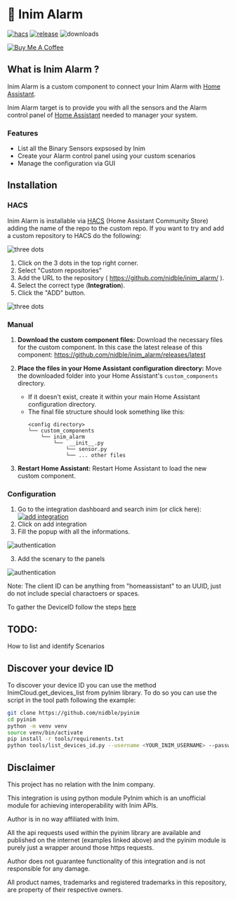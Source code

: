 # 🍄 Inim Alarm

[![hacs][hacs-badge]][hacs-url]
[![release][release-badge]][release-url]
![downloads][downloads-badge]

<a href="https://www.buymeacoffee.com/nidble" target="_blank">
  <img
    src="https://www.buymeacoffee.com/assets/img/custom_images/white_img.png"
    alt="Buy Me A Coffee"
    style="height: auto !important;width: auto !important;"
  >
</a>

## What is Inim Alarm ?

Inim Alarm is a custom component to connect your Inim Alarm with [Home Assistant][home-assistant].

Inim Alarm target is to provide you with all the sensors and the Alarm control panel of [Home Assistant][home-assistant] needed to manager your system.

### Features

- List all the Binary Sensors expsosed by Inim
- Create your Alarm control panel using your custom scenarios
- Manage the configuration via GUI

## Installation

### HACS

Inim Alarm is installable via [HACS][hacs] (Home Assistant Community Store) adding the name of the repo to the custom repo.
If you want to try and add a custom repository to HACS do the following:

![three dots](images/image01.png)


1. Click on the 3 dots in the top right corner.
1. Select "Custom repositories"
1. Add the URL to the repository ( https://github.com/nidble/inim_alarm/ ).
1. Select the correct type (**Integration**).
1. Click the "ADD" button.

![three dots](images/image02.png)


### Manual

1. **Download the custom component files:** Download the necessary files for the custom component. In this case the latest release of this component: https://github.com/nidble/inim_alarm/releases/latest


2. **Place the files in your Home Assistant configuration directory:**  Move the downloaded folder into your Home Assistant's `custom_components` directory.
    * If it doesn't exist, create it within your main Home Assistant configuration directory.
    * The final file structure should look something like this:
      ```
      <config directory>
      └── custom_components
          └── inim_alarm
              └──  __init__.py
                  └── sensor.py
                  └── ... other files
      ```
3. **Restart Home Assistant:** Restart Home Assistant to load the new custom component.



### Configuration

1. Go to the integration dashboard and search inim (or click here): <a href="https://my.home-assistant.io/redirect/brand/?brand=inim" target="_blank">![add integration](images/add_integration.png)</a>
1. Click on add integration
2. Fill the popup with all the informations.

![authentication](images/authentication.png)

3. Add the scenary to the panels

![authentication](images/panel.png)

Note:
The client ID can be anything from "homeassistant" to an UUID, just do not include special charactoers or spaces.

To gather the DeviceID follow the steps [here](#discover-your-device-id)

## TODO:
How to list and identify Scenarios

## Discover your device ID

To discover your device ID you can use the method InimCloud.get_devices_list from pyInim library.
To do so you can use the script in the tool path following the example:

```bash
git clone https://github.com/nidble/pyinim
cd pyinim
python -m venv venv
source venv/bin/activate
pip install -r tools/requirements.txt
python tools/list_devices_id.py --username <YOUR_INIM_USERNAME> --password <YOUR_INIM_PASSWORD>
```

## Disclaimer

This project has no relation with the Inim company.

This integration is using python module PyInim which is an unofficial module for achieving interoperability with Inim APIs.

Author is in no way affiliated with Inim.

All the api requests used within the pyinim library are available and published on the internet (examples linked above) and the pyinim module is purely just a wrapper around those https requests.

Author does not guarantee functionality of this integration and is not responsible for any damage.

All product names, trademarks and registered trademarks in this repository, are property of their respective owners.


<!-- Badges -->

[hacs-url]: https://github.com/hacs/integration
[hacs-badge]: https://img.shields.io/badge/hacs-default-orange.svg?style=flat-square
[release-badge]: https://img.shields.io/github/v/release/nidble/inim_alarm?style=flat-square
[downloads-badge]: https://img.shields.io/github/downloads/nidble/inim_alarm/total?style=flat-square


<!-- References -->

[home-assistant]: https://www.home-assistant.io/
[home-assitant-theme-docs]: https://www.home-assistant.io/integrations/frontend/#defining-themes
[hacs]: https://hacs.xyz
[ui-lovelace-minimalist]: https://ui-lovelace-minimalist.github.io/UI/
[button-card]: https://github.com/custom-cards/button-card
[7ahang]: https://www.behance.net/gallery/88433905/Redesign-Smart-Home
[release-url]: https://github.com/nidble/inim_alarm/releases
